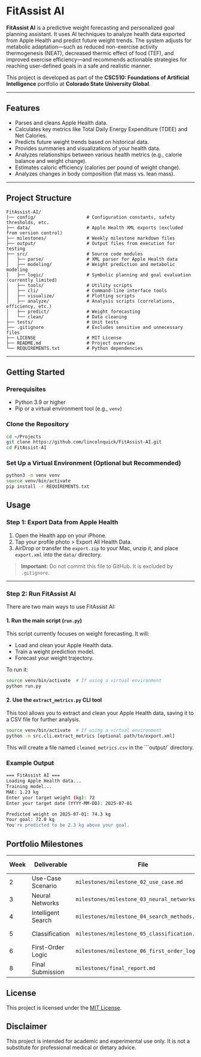 # FitAssist AI

**FitAssist AI** is a predictive weight forecasting and personalized goal planning assistant. It uses AI techniques to analyze health data exported from Apple Health and predict future weight trends. The system adjusts for metabolic adaptation—such as reduced non-exercise activity thermogenesis (NEAT), decreased thermic effect of food (TEF), and improved exercise efficiency—and recommends actionable strategies for reaching user-defined goals in a safe and realistic manner.

This project is developed as part of the **CSC510: Foundations of Artificial Intelligence** portfolio at **Colorado State University Global**.

---

## Features

-   Parses and cleans Apple Health data.
-   Calculates key metrics like Total Daily Energy Expenditure (TDEE) and Net Calories.
-   Predicts future weight trends based on historical data.
-   Provides summaries and visualizations of your health data.
-   Analyzes relationships between various health metrics (e.g., calorie balance and weight change).
-   Estimates caloric efficiency (calories per pound of weight change).
-   Analyzes changes in body composition (fat mass vs. lean mass).

---

## Project Structure

```
FitAssist-AI/
|── config/                   # Configuration constants, safety thresholds, etc.
├── data/                     # Apple Health XML exports (excluded from version control)
├── milestones/               # Weekly milestone markdown files
├── output/                   # Output files from execution for testing
├── src/                      # Source code modules
│   ├── parse/                # XML parser for Apple Health data
│   ├── modeling/             # Weight prediction and metabolic modeling
│   ├── logic/                # Symbolic planning and goal evaluation (currently limited)
│   ├── tools/                # Utility scripts
│   ├── cli/                  # Command-line interface tools
│   ├── visualize/            # Plotting scripts
│   ├── analyze/              # Analysis scripts (correlations, efficiency, etc.)
│   ├── predict/              # Weight forecasting
│   └── clean/                # Data cleaning
├── tests/                    # Unit tests
├── .gitignore                # Excludes sensitive and unnecessary files
├── LICENSE                   # MIT License
├── README.md                 # Project overview
└── REQUIREMENTS.txt          # Python dependencies
```
---

## Getting Started

### Prerequisites

- Python 3.9 or higher
- Pip or a virtual environment tool (e.g., `venv`)

### Clone the Repository

```bash
cd ~/Projects
git clone https://github.com/lincolnquick/FitAssist-AI.git
cd FitAssist-AI
```

### Set Up a Virtual Environment (Optional but Recommended)

```bash
python3 -m venv venv
source venv/bin/activate
pip install -r REQUIREMENTS.txt
```

## Usage

### Step 1: Export Data from Apple Health
1. Open the Health app on your iPhone.
2. Tap your profile photo > Export All Health Data.
3. AirDrop or transfer the `export.zip` to your Mac, unzip it, and place `export.xml` into the `data/` directory.

> **Important:** Do not commit this file to GitHub. It is excluded by `.gitignore`.

---

### Step 2: Run FitAssist AI

There are two main ways to use FitAssist AI:

#### 1.  Run the main script (`run.py`)

This script currently focuses on weight forecasting. It will:

-   Load and clean your Apple Health data.
-   Train a weight prediction model.
-   Forecast your weight trajectory.

To run it:

```bash
source venv/bin/activate  # If using a virtual environment
python run.py
```

#### 2.  Use the ```extract_metrics.py``` CLI tool 
This tool allows you to extract and clean your Apple Health data, saving it to a CSV file for further analysis.

```bash
source venv/bin/activate  # If using a virtual environment
python -m src.cli.extract_metrics [optional path/to/export.xml]
```

This will create a file named ```cleaned_metrics.csv``` in the ```output/` directory.


### Example Output

```bash
=== FitAssist AI ===
Loading Apple Health data...
Training model...
MAE: 1.23 kg
Enter your target weight (kg): 72
Enter your target date (YYYY-MM-DD): 2025-07-01

Predicted weight on 2025-07-01: 74.3 kg
Your goal: 72.0 kg
You're predicted to be 2.3 kg above your goal.
```

## Portfolio Milestones

| Week | Deliverable            | File                                      | Due Date |
|------|------------------------|-------------------------------------------|---------|
| 2    | Use-Case Scenario      | `milestones/milestone_02_use_case.md`     | 2025-04-27 |
| 3    | Neural Networks        | `milestones/milestone_03_neural_networks.md` | 2025-05-04 |
| 4    | Intelligent Search     | `milestones/milestone_04_search_methods.md` | 2025-05-11 |
| 5    | Classification         | `milestones/milestone_05_classification.md` | 2025-05-18 |
| 6    | First-Order Logic      | `milestones/milestone_06_first_order_logic.md` | 2025-05-25 |
| 8    | Final Submission       | `milestones/final_report.md` | 2025-06-08 |

## License

This project is licensed under the [MIT License](./LICENSE).

## Disclaimer

This project is intended for academic and experimental use only. It is not a substitute for professional medical or dietary advice.
